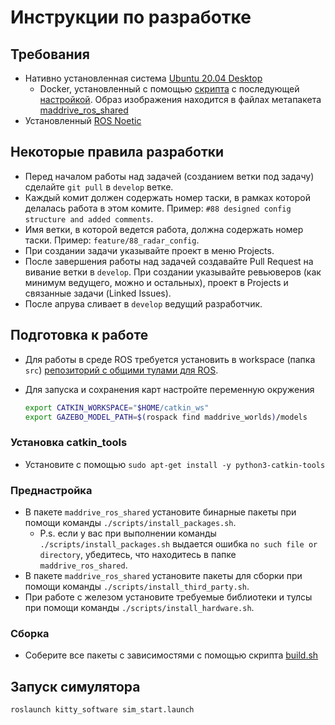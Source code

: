 # Инструкции по разработке

## Требования

- Нативно установленная система [Ubuntu 20.04 Desktop](https://releases.ubuntu.com/focal/)
    - Docker, установленный с помощью [скрипта](https://get.docker.com/) с последующей [настройкой](https://docs.docker.com/engine/install/linux-postinstall/). Образ изображения находится в файлах метапакета [maddrive_ros_shared](https://github.com/lsd-maddrive/maddrive_ros_shared)
- Установленный [ROS Noetic](http://wiki.ros.org/noetic/Installation)

## Некоторые правила разработки

- Перед началом работы над задачей (созданием ветки под задачу) сделайте `git pull` в `develop` ветке.
- Каждый комит должен содержать номер таски, в рамках которой делалась работа в этом комите. Пример: `#88 designed config structure and added comments`.
- Имя ветки, в которой ведется работа, должна содержать номер таски. Пример: `feature/88_radar_config`.
- При создании задачи указывайте проект в меню Projects.
- После завершения работы над задачей создавайте Pull Request на вивание ветки в `develop`. При создании указывайте ревьюверов (как минимум ведущего, можно и остальных), проект в Projects и связанные задачи (Linked Issues).
- После апрува сливает в `develop` ведущий разработчик.

## Подготовка к работе

* Для работы в среде ROS требуется установить в workspace (папка `src`) [репозиторий с общими тулами для ROS](https://github.com/lsd-maddrive/maddrive_ros_shared).

* Для запуска и сохранения карт настройте переменную окружения 

    ```bash
    export CATKIN_WORKSPACE="$HOME/catkin_ws"
    export GAZEBO_MODEL_PATH=$(rospack find maddrive_worlds)/models
    ```

### Установка catkin_tools

- Установите с помощью `sudo apt-get install -y python3-catkin-tools`

### Преднастройка

- В пакете `maddrive_ros_shared` установите бинарные пакеты при помощи команды `./scripts/install_packages.sh`.
    - P.s. если у вас при выполнении команды `./scripts/install_packages.sh` выдается ошибка `no such file or directory`, убедитесь, что находитесь в папке `maddrive_ros_shared`.
- В пакете `maddrive_ros_shared` установите пакеты для сборки при помощи команды `./scripts/install_third_party.sh`.
- При работе с железом установите требуемые библиотеки и тулсы при помощи команды `./scripts/install_hardware.sh`.

### Сборка

- Соберите все пакеты с зависимостями с помощью скрипта [build.sh](/kitty-project/scripts/build.sh)


## Запуск симулятора

```bash
roslaunch kitty_software sim_start.launch
```
